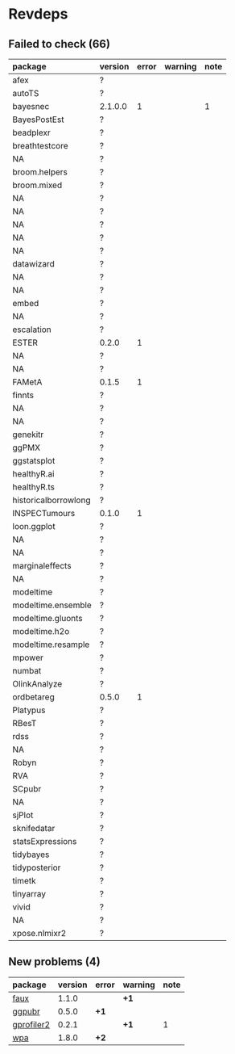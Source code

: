 # Revdeps

## Failed to check (66)

|package              |version |error |warning |note |
|:--------------------|:-------|:-----|:-------|:----|
|afex                 |?       |      |        |     |
|autoTS               |?       |      |        |     |
|bayesnec             |2.1.0.0 |1     |        |1    |
|BayesPostEst         |?       |      |        |     |
|beadplexr            |?       |      |        |     |
|breathtestcore       |?       |      |        |     |
|NA                   |?       |      |        |     |
|broom.helpers        |?       |      |        |     |
|broom.mixed          |?       |      |        |     |
|NA                   |?       |      |        |     |
|NA                   |?       |      |        |     |
|NA                   |?       |      |        |     |
|NA                   |?       |      |        |     |
|NA                   |?       |      |        |     |
|datawizard           |?       |      |        |     |
|NA                   |?       |      |        |     |
|NA                   |?       |      |        |     |
|embed                |?       |      |        |     |
|NA                   |?       |      |        |     |
|escalation           |?       |      |        |     |
|ESTER                |0.2.0   |1     |        |     |
|NA                   |?       |      |        |     |
|NA                   |?       |      |        |     |
|FAMetA               |0.1.5   |1     |        |     |
|finnts               |?       |      |        |     |
|NA                   |?       |      |        |     |
|NA                   |?       |      |        |     |
|genekitr             |?       |      |        |     |
|ggPMX                |?       |      |        |     |
|ggstatsplot          |?       |      |        |     |
|healthyR.ai          |?       |      |        |     |
|healthyR.ts          |?       |      |        |     |
|historicalborrowlong |?       |      |        |     |
|INSPECTumours        |0.1.0   |1     |        |     |
|loon.ggplot          |?       |      |        |     |
|NA                   |?       |      |        |     |
|NA                   |?       |      |        |     |
|marginaleffects      |?       |      |        |     |
|NA                   |?       |      |        |     |
|modeltime            |?       |      |        |     |
|modeltime.ensemble   |?       |      |        |     |
|modeltime.gluonts    |?       |      |        |     |
|modeltime.h2o        |?       |      |        |     |
|modeltime.resample   |?       |      |        |     |
|mpower               |?       |      |        |     |
|numbat               |?       |      |        |     |
|OlinkAnalyze         |?       |      |        |     |
|ordbetareg           |0.5.0   |1     |        |     |
|Platypus             |?       |      |        |     |
|RBesT                |?       |      |        |     |
|rdss                 |?       |      |        |     |
|NA                   |?       |      |        |     |
|Robyn                |?       |      |        |     |
|RVA                  |?       |      |        |     |
|SCpubr               |?       |      |        |     |
|NA                   |?       |      |        |     |
|sjPlot               |?       |      |        |     |
|sknifedatar          |?       |      |        |     |
|statsExpressions     |?       |      |        |     |
|tidybayes            |?       |      |        |     |
|tidyposterior        |?       |      |        |     |
|timetk               |?       |      |        |     |
|tinyarray            |?       |      |        |     |
|vivid                |?       |      |        |     |
|NA                   |?       |      |        |     |
|xpose.nlmixr2        |?       |      |        |     |

## New problems (4)

|package    |version |error  |warning |note |
|:----------|:-------|:------|:-------|:----|
|[faux](problems.md#faux)|1.1.0   |       |__+1__  |     |
|[ggpubr](problems.md#ggpubr)|0.5.0   |__+1__ |        |     |
|[gprofiler2](problems.md#gprofiler2)|0.2.1   |       |__+1__  |1    |
|[wpa](problems.md#wpa)|1.8.0   |__+2__ |        |     |

